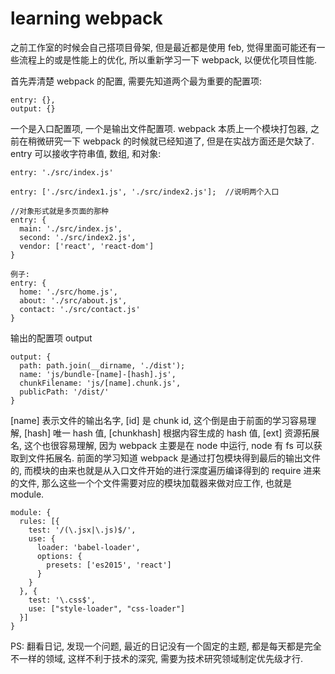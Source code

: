 # learning webpack

之前工作室的时候会自己搭项目骨架, 但是最近都是使用 feb, 觉得里面可能还有一些流程上的或是性能上的优化, 所以重新学习一下 webpack, 以便优化项目性能.

首先弄清楚 webpack 的配置, 需要先知道两个最为重要的配置项:
```
entry: {},
output: {}
```

一个是入口配置项, 一个是输出文件配置项. webpack 本质上一个模块打包器, 之前在稍微研究一下 webpack 的时候就已经知道了, 但是在实战方面还是欠缺了.
entry 可以接收字符串值, 数组, 和对象:
```
entry: './src/index.js'

entry: ['./src/index1.js', './src/index2.js'];  //说明两个入口

//对象形式就是多页面的那种
entry: {
  main: './src/index.js',
  second: './src/index2.js',
  vendor: ['react', 'react-dom']
}

例子:
entry: {
  home: './src/home.js',
  about: './src/about.js',
  contact: './src/contact.js'
}
```
输出的配置项 output
```
output: {
  path: path.join(__dirname, './dist');
  name: 'js/bundle-[name]-[hash].js',
  chunkFilename: 'js/[name].chunk.js',
  publicPath: '/dist/'
}
```
[name] 表示文件的输出名字, [id] 是 chunk id, 这个倒是由于前面的学习容易理解, [hash] 唯一 hash 值, [chunkhash] 根据内容生成的 hash 值, [ext] 资源拓展名, 这个也很容易理解, 因为
webpack 主要是在 node 中运行, node 有 fs 可以获取到文件拓展名.
前面的学习知道 webpack 是通过打包模块得到最后的输出文件的, 而模块的由来也就是从入口文件开始的进行深度遍历编译得到的 require 进来的文件, 那么这些一个个文件需要对应的模块加载器来做对应工作, 也就是 module.
```
module: {
  rules: [{
    test: '/(\.jsx|\.js)$/',
    use: {
      loader: 'babel-loader',
      options: {
        presets: ['es2015', 'react']
      }
    }
  }, {
    test: '\.css$',
    use: ["style-loader", "css-loader"]
  }]
}
```
PS: 翻看日记, 发现一个问题, 最近的日记没有一个固定的主题, 都是每天都是完全不一样的领域, 这样不利于技术的深究, 需要为技术研究领域制定优先级才行.